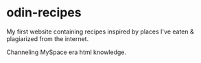 # odin-recipes

My first website containing recipes inspired by places I've eaten & plagiarized from the internet. 

Channeling MySpace era html knowledge.